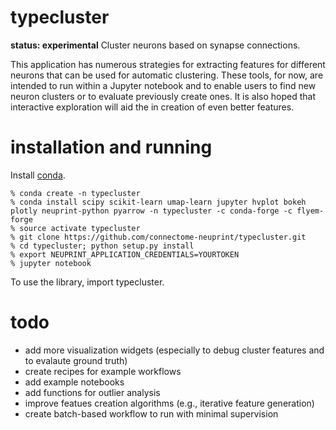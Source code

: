 # typecluster
**status: experimental**
Cluster neurons based on synapse connections.

This application has numerous strategies for extracting features for different
neurons that can be used for automatic clustering.  These tools, for now, are intended
to run within a Jupyter notebook and to enable users to find new neuron clusters or
to evaluate previously create ones.  It is also hoped that interactive exploration
will aid the in creation of even better features.

# installation and running

Install [conda](https://docs.conda.io/en/latest/miniconda.html).

    % conda create -n typecluster
    % conda install scipy scikit-learn umap-learn jupyter hvplot bokeh plotly neuprint-python pyarrow -n typecluster -c conda-forge -c flyem-forge
    % source activate typecluster
    % git clone https://github.com/connectome-neuprint/typecluster.git
    % cd typecluster; python setup.py install
    % export NEUPRINT_APPLICATION_CREDENTIALS=YOURTOKEN
    % jupyter notebook 

To use the library, import typecluster.

# todo

* add more visualization widgets (especially to debug cluster features and to evalaute ground truth)
* create recipes for example workflows
* add example notebooks
* add functions for outlier analysis
* improve featues creation algorithms (e.g., iterative feature generation)
* create batch-based workflow to run with minimal supervision
